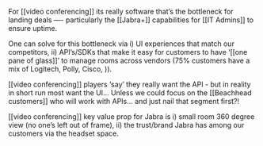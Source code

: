 For [[video conferencing]] its really software that’s the bottleneck for landing deals —- particularly the [[Jabra+]] capabilities for [[IT Admins]] to ensure uptime. 

One can solve for this bottleneck via i) UI experiences that match our competitors, ii) API’s/SDKs that make it easy for customers to have ‘[[one pane of glass]]’ to manage rooms across vendors (75% customers have a mix of Logitech, Polly, Cisco, )).

[[video conferencing]] players ‘say’ they really want the API - but in reality in short run most want the UI… Unless we could focus on the [[Beachhead customers]] who will work with APIs… and just nail that segment first?!

[[video conferencing]] key value prop for Jabra is i) small room 360 degree view (no one’s left out of frame),  ii) the trust/brand Jabra has among our customers via the headset space.